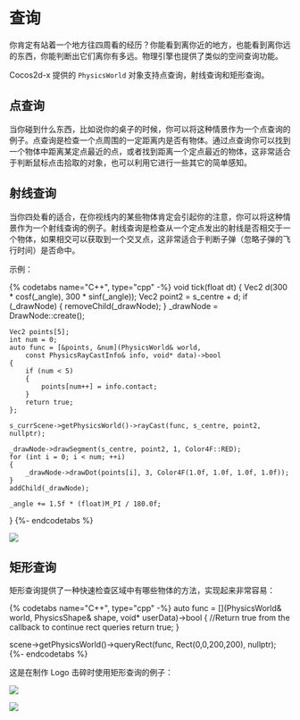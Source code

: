 # 查询

你肯定有站着一个地方往四周看的经历？你能看到离你近的地方，也能看到离你远的东西，你能判断出它们离你有多远。物理引擎也提供了类似的空间查询功能。

Cocos2d-x 提供的 `PhysicsWorld` 对象支持点查询，射线查询和矩形查询。

## 点查询

当你碰到什么东西，比如说你的桌子的时候，你可以将这种情景作为一个点查询的例子。点查询是检查一个点周围的一定距离内是否有物体。通过点查询你可以找到一个物体中距离某定点最近的点，或者找到距离一个定点最近的物体，这非常适合于判断鼠标点击拾取的对象，也可以利用它进行一些其它的简单感知。

## 射线查询

当你四处看的适合，在你视线内的某些物体肯定会引起你的注意，你可以将这种情景作为一个射线查询的例子。射线查询是检查从一个定点发出的射线是否相交于一个物体，如果相交可以获取到一个交叉点，这非常适合于判断子弹（忽略子弹的飞行时间）是否命中。

示例：

{% codetabs name="C++", type="cpp" -%}
void tick(float dt)
{
    Vec2 d(300 * cosf(_angle), 300 * sinf(_angle));
    Vec2 point2 = s_centre + d;
    if (_drawNode)
    {
        removeChild(_drawNode);
    }
    _drawNode = DrawNode::create();

    Vec2 points[5];
    int num = 0;
    auto func = [&points, &num](PhysicsWorld& world,
        const PhysicsRayCastInfo& info, void* data)->bool
    {
        if (num < 5)
        {
            points[num++] = info.contact;
        }
        return true;
    };

    s_currScene->getPhysicsWorld()->rayCast(func, s_centre, point2, nullptr);

    _drawNode->drawSegment(s_centre, point2, 1, Color4F::RED);
    for (int i = 0; i < num; ++i)
    {
        _drawNode->drawDot(points[i], 3, Color4F(1.0f, 1.0f, 1.0f, 1.0f));
    }
    addChild(_drawNode);

    _angle += 1.5f * (float)M_PI / 180.0f;
}
{%- endcodetabs %}

![](../../en/physics/physics-img/RayTest.gif)

## 矩形查询

矩形查询提供了一种快速检查区域中有哪些物体的方法，实现起来非常容易：

{% codetabs name="C++", type="cpp" -%}
auto func = [](PhysicsWorld& world, PhysicsShape& shape, void* userData)->bool
{
    //Return true from the callback to continue rect queries
    return true;
}

scene->getPhysicsWorld()->queryRect(func, Rect(0,0,200,200), nullptr);
{%- endcodetabs %}

这是在制作 Logo 击碎时使用矩形查询的例子：

![](../../en/physics/physics-img/rectQuery1.gif)

![](../../en/physics/physics-img/rectQuery2.gif)
